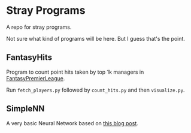# Stray Programs 

A repo for stray programs. 

Not sure what kind of programs will be here. But I guess that's the point.


## FantasyHits

Program to count point hits taken by top 1k managers in [FantasyPremierLeague](fantasy.premierleague.com).

Run `fetch_players.py` followed by `count_hits.py` and then `visualize.py`. 

## SimpleNN

A very basic Neural Network based on [this blog post](http://iamtrask.github.io/2015/07/12/basic-python-network/).

